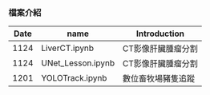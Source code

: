 ### 檔案介紹
| Date | name | Introduction |
| ---- | ---- | ---- |
| 1124 | LiverCT.ipynb | CT影像肝臟腫瘤分割 |
| 1124 | UNet_Lesson.ipynb | CT影像肝臟腫瘤分割 |
| 1201 | YOLOTrack.ipynb | 數位畜牧場豬隻追蹤 |
